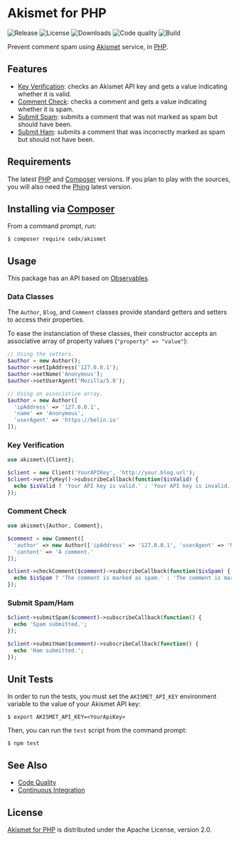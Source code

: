 # Akismet for PHP
![Release](https://img.shields.io/packagist/v/cedx/akismet.svg) ![License](https://img.shields.io/packagist/l/cedx/akismet.svg) ![Downloads](https://img.shields.io/packagist/dt/cedx/akismet.svg) ![Code quality](https://img.shields.io/codacy/grade/34982a060f094758917dddaaf4b40364.svg) ![Build](https://img.shields.io/travis/cedx/akismet.php.svg)

Prevent comment spam using [Akismet](https://akismet.com) service, in [PHP](https://secure.php.net).

## Features
- [Key Verification](https://akismet.com/development/api/#verify-key): checks an Akismet API key and gets a value indicating whether it is valid.
- [Comment Check](https://akismet.com/development/api/#comment-check): checks a comment and gets a value indicating whether it is spam.
- [Submit Spam](https://akismet.com/development/api/#submit-spam): submits a comment that was not marked as spam but should have been.
- [Submit Ham](https://akismet.com/development/api/#submit-ham): submits a comment that was incorrectly marked as spam but should not have been.

## Requirements
The latest [PHP](https://secure.php.net) and [Composer](https://getcomposer.org) versions.
If you plan to play with the sources, you will also need the [Phing](https://www.phing.info) latest version.

## Installing via [Composer](https://getcomposer.org)
From a command prompt, run:

```shell
$ composer require cedx/akismet
```

## Usage
This package has an API based on [Observables](http://reactivex.io/intro.html).

### Data Classes
The `Author`, `Blog`, and `Comment` classes provide standard getters and setters to access their properties.

To ease the instanciation of these classes, their constructor accepts an associative array of property values (`"property" => "value"`):

```php
// Using the setters.
$author = new Author();
$author->setIpAddress('127.0.0.1');
$author->setName('Anonymous');
$author->setUserAgent('Mozilla/5.0');

// Using an associative array.
$author = new Author([
  'ipAddress' => '127.0.0.1',
  'name' => 'Anonymous',
  'userAgent' => 'https://belin.io'
]);
```

### Key Verification

```php
use akismet\{Client};

$client = new Client('YourAPIKey', 'http://your.blog.url');
$client->verifyKey()->subscribeCallback(function($isValid) {
  echo $isValid ? 'Your API key is valid.' : 'Your API key is invalid.';
});
```

### Comment Check

```php
use akismet\{Author, Comment};

$comment = new Comment([
  'author' => new Author(['ipAddress' => '127.0.0.1', 'userAgent' => 'Mozilla/5.0']),
  'content' => 'A comment.'
]);

$client->checkComment($comment)->subscribeCallback(function($isSpam) {
  echo $isSpam ? 'The comment is marked as spam.' : 'The comment is marked as ham.';
});
```

### Submit Spam/Ham

```php
$client->submitSpam($comment)->subscribeCallback(function() {
  echo 'Spam submitted.';
});

$client->submitHam($comment)->subscribeCallback(function() {
  echo 'Ham submitted.';
});
```

## Unit Tests
In order to run the tests, you must set the `AKISMET_API_KEY` environment variable to the value of your Akismet API key:

```shell
$ export AKISMET_API_KEY=<YourApiKey>
```

Then, you can run the `test` script from the command prompt:

```shell
$ npm test
```

## See Also
- [Code Quality](https://www.codacy.com/app/cedx/akismet-php)
- [Continuous Integration](https://travis-ci.org/cedx/akismet.php)

## License
[Akismet for PHP](https://github.com/cedx/akismet.php) is distributed under the Apache License, version 2.0.
